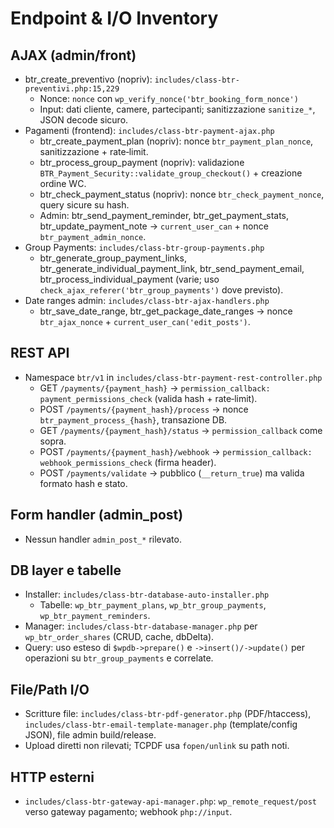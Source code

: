 # Endpoint & I/O Inventory

## AJAX (admin/front)
- btr_create_preventivo (nopriv): `includes/class-btr-preventivi.php:15,229`
  - Nonce: `nonce` con `wp_verify_nonce('btr_booking_form_nonce')`
  - Input: dati cliente, camere, partecipanti; sanitizzazione `sanitize_*`, JSON decode sicuro.
- Pagamenti (frontend): `includes/class-btr-payment-ajax.php`
  - btr_create_payment_plan (nopriv): nonce `btr_payment_plan_nonce`, sanitizzazione + rate‑limit.
  - btr_process_group_payment (nopriv): validazione `BTR_Payment_Security::validate_group_checkout()` + creazione ordine WC.
  - btr_check_payment_status (nopriv): nonce `btr_check_payment_nonce`, query sicure su hash.
  - Admin: btr_send_payment_reminder, btr_get_payment_stats, btr_update_payment_note → `current_user_can` + nonce `btr_payment_admin_nonce`.
- Group Payments: `includes/class-btr-group-payments.php`
  - btr_generate_group_payment_links, btr_generate_individual_payment_link, btr_send_payment_email, btr_process_individual_payment (varie; uso `check_ajax_referer('btr_group_payments')` dove previsto).
- Date ranges admin: `includes/class-btr-ajax-handlers.php`
  - btr_save_date_range, btr_get_package_date_ranges → nonce `btr_ajax_nonce` + `current_user_can('edit_posts')`.

## REST API
- Namespace `btr/v1` in `includes/class-btr-payment-rest-controller.php`
  - GET `/payments/{payment_hash}` → `permission_callback: payment_permissions_check` (valida hash + rate‑limit).
  - POST `/payments/{payment_hash}/process` → nonce `btr_payment_process_{hash}`, transazione DB.
  - GET `/payments/{payment_hash}/status` → `permission_callback` come sopra.
  - POST `/payments/{payment_hash}/webhook` → `permission_callback: webhook_permissions_check` (firma header).
  - POST `/payments/validate` → pubblico (`__return_true`) ma valida formato hash e stato.

## Form handler (admin_post)
- Nessun handler `admin_post_*` rilevato.

## DB layer e tabelle
- Installer: `includes/class-btr-database-auto-installer.php`
  - Tabelle: `wp_btr_payment_plans`, `wp_btr_group_payments`, `wp_btr_payment_reminders`.
- Manager: `includes/class-btr-database-manager.php` per `wp_btr_order_shares` (CRUD, cache, dbDelta).
- Query: uso esteso di `$wpdb->prepare()` e `->insert()/->update()` per operazioni su `btr_group_payments` e correlate.

## File/Path I/O
- Scritture file: `includes/class-btr-pdf-generator.php` (PDF/htaccess), `includes/class-btr-email-template-manager.php` (template/config JSON), file admin build/release.
- Upload diretti non rilevati; TCPDF usa `fopen/unlink` su path noti.

## HTTP esterni
- `includes/class-btr-gateway-api-manager.php`: `wp_remote_request/post` verso gateway pagamento; webhook `php://input`.


